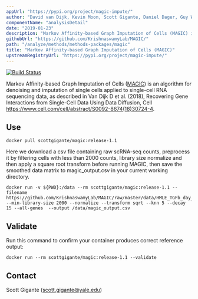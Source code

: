 ```yaml
---
appUrl: "https://pypi.org/project/magic-impute/"
author: "David van Dijk, Kevin Moon, Scott Gigante, Daniel Dager, Guy Wolf, Smita Krishnaswamy"
componentName: "analysisDetail"
date: "2019-01-23"
description: "Markov Affinity-based Graph Imputation of Cells (MAGIC) is an algorithm for denoising and imputation of single cells applied to single-cell RNA sequencing data"
githubUrl: "https://github.com/KrishnaswamyLab/MAGIC/"
path: "/analyze/methods/methods-packages/magic"
title: "Markov Affinity-based Graph Imputation of Cells (MAGIC)"
upstreamRegistryUrl: "https://pypi.org/project/magic-impute/"
---
```


[![Build Status](https://travis-ci.com/KrishnaswamyLab/MAGIC.svg?branch=master)](https://travis-ci.com/KrishnaswamyLab/MAGIC#)

Markov Affinity-based Graph Imputation of Cells ([MAGIC](https://pypi.org/project/magic-impute/)) is an algorithm for denoising and imputation of single cells applied to single-cell RNA sequencing data, as described in Van Dijk D et al. (2018), Recovering Gene Interactions from Single-Cell Data Using Data Diffusion, Cell https://www.cell.com/cell/abstract/S0092-8674(18)30724-4.

## Use

```
docker pull scottgigante/magic:release-1.1
```

Here we download a csv file containing raw scRNA-seq counts, preprocess it by filtering cells with less than 2000 counts, library size normalize and then apply a square root transform before running MAGIC, then save the smoothed data matrix to magic_output.csv in your current working directory.

```
docker run -v ${PWD}:/data --rm scottgigante/magic:release-1.1 --filename  https://github.com/KrishnaswamyLab/MAGIC/raw/master/data/HMLE_TGFb_day_8_10.csv.gz  --min-library-size 2000 --normalize --transform sqrt --knn 5 --decay 15 --all-genes  --output /data/magic_output.csv
```

## Validate
Run this command to confirm your container produces correct reference output:

```
docker run --rm scottgigante/magic:release-1.1 --validate
```

## Contact

Scott Gigante ([scott.gigante@yale.edu](mailto:scott.gigante@yale.edu))
